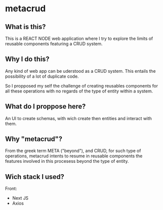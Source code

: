 # metacrud

## What is this?
This is a REACT NODE web application where I try to explore the limits of reusable components featuring a CRUD system.

## Why I do this?

Any kind of web app can be uderstood as a CRUD system. This entails the possibility of a lot of duplicate code.

So I propposed my self the challenge of creating reusables components for all these operations with no regards of the type of entity within a system. 

## What do I proppose here?

An UI to create schemas, with wich create then entities and interact with them. 

## Why "metacrud"?

From the greek term META ("beyond"), and CRUD, for such type of operations, metacrud intents to resume in reusable components the features involved in this procesess beyond the type of entity. 

## Wich stack I used?
Front: 
- Next JS
- Axios

